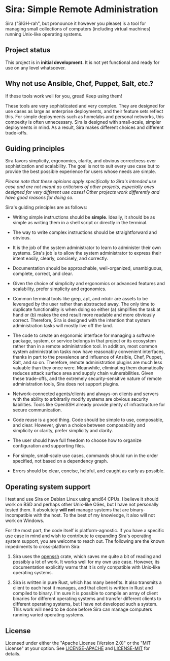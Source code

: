 # Sira: Simple Remote Administration

Sira ("SIGH-rah", but pronounce it however you please) is a tool for managing small collections of computers (including virtual machines) running Unix-like operating systems.

## Project status

This project is in **initial development.** It is not yet functional and ready for use on any level whatsoever.

## Why not use Ansible, Chef, Puppet, Salt, etc.?

If these tools work well for you, great! Keep using them!

These tools are very sophisticated and very complex. They are designed for use cases as large as enterprise deployments, and their feature sets reflect this. For simple deployments such as homelabs and personal networks, this compexity is often unnecessary. Sira is designed with small-scale, simpler deployments in mind. As a result, Sira makes different choices and different trade-offs.

## Guiding principles

Sira favors simplicity, ergonomics, clarity, and obvious correctness over sophistication and scalability. The goal is not to suit every use case but to provide the best possible experience for users whose needs are simple.

*Please note that these opinions apply specifically to Sira's intended use case and are not meant as criticisms of other projects, especially ones designed for very different use cases! Other projects work differently and have good reasons for doing so.*

Sira's guiding principles are as follows:

* Writing simple instructions should be **simple**. Ideally, it should be as simple as writing them in a shell script or directly in the terminal.

* The way to write complex instructions should be straightforward and obvious.

* It is the job of the system administrator to learn to administer their own systems. Sira's job is to allow the system administrator to express their intent easily, clearly, concisely, and correctly.

* Documentation should be approachable, well-organized, unambiguous, complete, correct, and clear.

* Given the choice of simplicity and ergonomics or advanced features and scalability, prefer simplicity and ergonomics.

* Common terminal tools like grep, apt, and mkdir are assets to be leveraged by the user rather than abstracted away. The only time to duplicate functionality is when doing so either (a) simplifies the task at hand or (b) makes the end result more readable and more obviously correct. Therefore, Sira is designed with the intention that system administration tasks will mostly live off the land.

* The code to create an ergonomic interface for managing a software package, system, or service belongs in that project or its ecosystem rather than in a remote administration tool. In addition, most common system administration tasks now have reasonably convenient interfaces, thanks in part to the prevalence and influence of Ansible, Chef, Puppet, Salt, and so on. Therefore, remote administration plugins are much less valuable than they once were. Meanwhile, eliminating them dramatically reduces attack surface area and supply chain vulnerabilities. Given these trade-offs, and the extremely security-sensitive nature of remote administration tools, Sira does not support plugins.

* Network-connected agents/clients and always-on clients and servers with the ability to arbitrarily modify systems are obvious security liabilities. Tools like OpenSSH already provide plenty of infrastructure for secure communication.

* Code reuse is a good thing. Code should be simple to use, composable, and clear. However, given a choice between composability and simplicity or clarity, prefer simplicity and clarity.

* The user should have full freedom to choose how to organize configuration and supporting files.

* For simple, small-scale use cases, commands should run in the order specified, not based on a dependency graph.

* Errors should be clear, concise, helpful, and caught as early as possible.

## Operating system support

I test and use Sira on Debian Linux using amd64 CPUs. I believe it should work on BSD and perhaps other Unix-like OSes, but I have not personally tested them. It absolutely **will not** manage systems that are binary-incompatible with the host. To the best of my knowledge, it also will not work on Windows.

For the most part, the code itself is platform-agnostic. If you have a specific use case in mind and wish to contribute to expanding Sira's operating system support, you are welcome to reach out. The following are the known impediments to cross-platform Sira:

1. Sira uses the [openssh](https://crates.io/crates/openssh) crate, which saves me quite a bit of reading and possibly a lot of work. It works well for my own use case. However, its documentation explicitly warns that it is only compatible with Unix-like operating systems.

1. Sira is written in pure Rust, which has many benefits. It also transmits a client to each host it manages, and that client is written in Rust and compiled to binary. I'm sure it is possible to compile an array of client binaries for different operating systems and transfer different clients to different operating systems, but I have not developed such a system. This work will need to be done before Sira can manage computers running varied operating systems.

## License

Licensed under either the "Apache License (Version 2.0)" or the "MIT License" at your option. See [LICENSE-APACHE](LICENSE-APACHE) and [LICENSE-MIT](LICENSE-MIT) for details.
